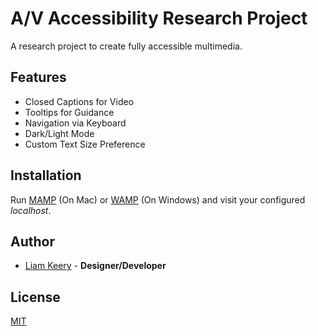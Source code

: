 # A/V Accessibility Research Project

A research project to create fully accessible multimedia.

## Features

* Closed Captions for Video
* Tooltips for Guidance
* Navigation via Keyboard
* Dark/Light Mode
* Custom Text Size Preference

## Installation

Run [MAMP](https://www.mamp.info/en/mac/) (On Mac) or [WAMP](http://www.wampserver.com/en/) (On Windows) and visit your configured *localhost*.

## Author

* [Liam Keery](http://liamkeery.com) - **Designer/Developer**

## License
[MIT](https://choosealicense.com/licenses/mit/)